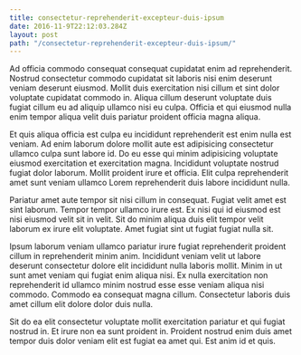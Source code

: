 ```yaml
---
title: consectetur-reprehenderit-excepteur-duis-ipsum
date: 2016-11-9T22:12:03.284Z
layout: post
path: "/consectetur-reprehenderit-excepteur-duis-ipsum/"
---
```


Ad officia commodo consequat consequat cupidatat enim ad reprehenderit. Nostrud consectetur commodo cupidatat sit laboris nisi enim deserunt veniam deserunt eiusmod. Mollit duis exercitation nisi cillum et sint dolor voluptate cupidatat commodo in. Aliqua cillum deserunt voluptate duis fugiat cillum eu ad aliquip ullamco nisi eu culpa. Officia et qui eiusmod nulla enim tempor aliqua velit duis pariatur proident officia magna aliqua.

Et quis aliqua officia est culpa eu incididunt reprehenderit est enim nulla est veniam. Ad enim laborum dolore mollit aute est adipisicing consectetur ullamco culpa sunt labore id. Do eu esse qui minim adipisicing voluptate eiusmod exercitation et exercitation magna. Incididunt voluptate nostrud fugiat dolor laborum. Mollit proident irure et officia. Elit culpa reprehenderit amet sunt veniam ullamco Lorem reprehenderit duis labore incididunt nulla.

Pariatur amet aute tempor sit nisi cillum in consequat. Fugiat velit amet est sint laborum. Tempor tempor ullamco irure est. Ex nisi qui id eiusmod est nisi eiusmod velit sit in velit. Sit do minim aliqua duis elit tempor velit laborum ex irure elit voluptate. Amet fugiat sint ut fugiat fugiat nulla sit.

Ipsum laborum veniam ullamco pariatur irure fugiat reprehenderit proident cillum in reprehenderit minim anim. Incididunt veniam velit ut labore deserunt consectetur dolore elit incididunt nulla laboris mollit. Minim in ut sunt amet veniam qui fugiat enim aliqua nisi. Ex nulla exercitation non reprehenderit id ullamco minim nostrud esse esse veniam aliqua nisi commodo. Commodo ea consequat magna cillum. Consectetur laboris duis amet cillum elit dolore dolor duis nulla.

Sit do ea elit consectetur voluptate mollit exercitation pariatur et qui fugiat nostrud in. Et irure non ea sunt proident in. Proident nostrud enim duis amet tempor duis dolor veniam elit est fugiat ea amet qui. Est anim id et quis.
